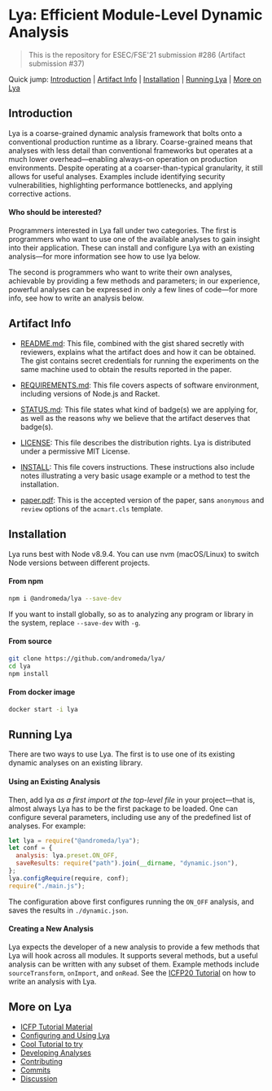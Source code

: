 # Lya: Efficient Module-Level Dynamic Analysis
> This is the repository for ESEC/FSE'21 submission #286 (Artifact submission #37)

Quick jump: [Introduction](#introduction) | [Artifact Info](#artifact-info) | [Installation](#installation) | [Running Lya](#running-lya) | [More on Lya](#more-on-lya)

## Introduction

Lya is a coarse-grained dynamic analysis framework that bolts onto a conventional production runtime as a library. Coarse-grained means that analyses with less detail than conventional frameworks but operates at a much lower overhead—enabling always-on operation on production environments. Despite operating at a coarser-than-typical granularity, it still allows for useful analyses. Examples include identifying security vulnerabilities, highlighting performance bottlenecks, and applying corrective actions.

#### Who should be interested?

Programmers interested in Lya fall under two categories. The first is programmers who want to use one of the available analyses to gain insight into their application. These can install and configure Lya with an existing analysis—for more information see how to use lya below.

The second is programmers who want to write their own analyses, achievable by providing a few methods and parameters; in our experience, powerful analyses can be expressed in only a few lines of code—for more info, see how to write an analysis below.

## Artifact Info

* [README.md](./README.md): This file, combined with the gist shared secretly with reviewers, explains what the artifact does and how it can be obtained. The gist contains secret credentials for running the experiments on the same machine used to obtain the results reported in the paper.

* [REQUIREMENTS.md](./REQUIREMENTS.md): This file covers aspects of software environment, including versions of Node.js and Racket.

* [STATUS.md](./STATUS.md): This file states what kind of badge(s) we are applying for, as well as the reasons why we believe that the artifact deserves that badge(s).

* [LICENSE](./LICENSE): This file describes the distribution rights. Lya is distributed under a permissive MIT License.

* [INSTALL](./INSTALL.md): This file covers instructions. These instructions also include notes illustrating a very basic usage example or a method to test the installation.

* [paper.pdf](./doc/lya-fse.pdf): This is the accepted version of the paper, sans `anonymous` and `review` options of the `acmart.cls` template.


## Installation

Lya runs best with Node v8.9.4. You can use nvm (macOS/Linux) to switch Node versions between different projects.

#### From npm

```sh
npm i @andromeda/lya --save-dev
```
If you want to install globally, so as to analyzing any program or library in the system, replace `--save-dev` with `-g`.

#### From source

```sh
git clone https://github.com/andromeda/lya/
cd lya
npm install
```

#### From docker image

```sh
docker start -i lya
```

## Running Lya

There are two ways to use Lya. The first is to use one of its existing dynamic analyses on an existing library.

#### Using an Existing Analysis

Then, add lya _as  a first import at the top-level  file_ in your project—that
is,  almost always  Lya  has to  be  the first  package to  be  loaded. One  can
configure  several parameters,  including  use  any of  the  predefined list  of
analyses. For example:

```JavaScript
let lya = require("@andromeda/lya");
let conf = {
  analysis: lya.preset.ON_OFF,
  saveResults: require("path").join(__dirname, "dynamic.json"),
};
lya.configRequire(require, conf);
require("./main.js");
```

The configuration above first configures running the `ON_OFF` analysis, and saves the results in `./dynamic.json`. 

#### Creating a New  Analysis

Lya expects the  developer of a new  analysis to provide a few  methods that Lya will hook  across all modules. It  supports several methods, but  a useful analysis can be written with any subset of them. Example methods include `sourceTransform`, `onImport`, and `onRead`. See the [ICFP20 Tutorial]() on how to write an analysis with Lya.

## More on Lya

* [ICFP Tutorial Material](./doc/tutorial/)
* [Configuring and Using Lya](./doc/config.md)
* [Cool Tutorial to try](./doc/tutorial3)
* [Developing Analyses](./doc/dev.md)
* [Contributing](./doc/contrib.md)
* [Commits](lya-commits@googlegroups.com) 
* [Discussion](lya-discuss@googlegroups.com)
